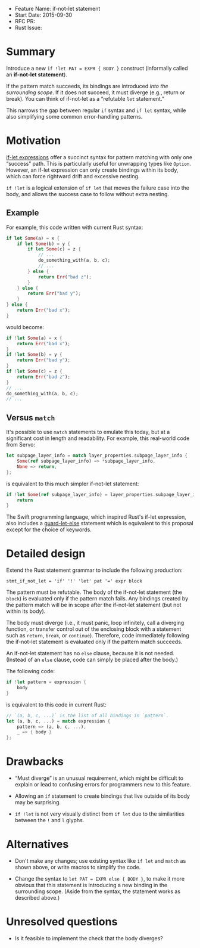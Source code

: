 - Feature Name: if-not-let statement
- Start Date: 2015-09-30
- RFC PR:
- Rust Issue:

# Summary

Introduce a new `if !let PAT = EXPR { BODY }` construct (informally called an
**if-not-let statement**).

If the pattern match succeeds, its bindings are introduced *into the
surrounding scope*.  If it does not succeed, it must diverge (e.g., return or
break).  You can think of if-not-let as a “refutable `let` statement.”

This narrows the gap between regular `if` syntax and `if let` syntax, while
also simplifying some common error-handling patterns.

# Motivation

[if-let expressions][if-let] offer a succinct syntax for pattern matching
with only one “success” path. This is particularly useful for unwrapping
types like `Option`. However, an if-let expression can only create bindings
within its body, which can force rightward drift and excessive nesting.

`if !let` is a logical extension of `if let` that moves the failure case into
the body, and allows the success case to follow without extra nesting.

## Example

For example, this code written with current Rust syntax:

```rust
if let Some(a) = x {
    if let Some(b) = y {
        if let Some(c) = z {
            // ...
            do_something_with(a, b, c);
            // ...
        } else {
            return Err("bad z");
        }
    } else {
        return Err("bad y");
    }
} else {
    return Err("bad x");
}
```

would become:

```rust
if !let Some(a) = x {
    return Err("bad x");
}
if !let Some(b) = y {
    return Err("bad y");
}
if !let Some(c) = z {
    return Err("bad z");
}
// ...
do_something_with(a, b, c);
// ...
```

## Versus `match`

It's possible to use `match` statements to emulate this today, but at a
significant cost in length and readability.  For example, this real-world code
from Servo:

```rust
let subpage_layer_info = match layer_properties.subpage_layer_info {
    Some(ref subpage_layer_info) => *subpage_layer_info,
    None => return,
};
```

is equivalent to this much simpler if-not-let statement:

```rust
if !let Some(ref subpage_layer_info) = layer_properties.subpage_layer_info {
    return
}
```

The Swift programming language, which inspired Rust's if-let expression, also
includes a [guard-let-else][swift] statement which is equivalent to this
proposal except for the choice of keywords.

# Detailed design

Extend the Rust statement grammar to include the following production:

```
stmt_if_not_let = 'if' '!' 'let' pat '=' expr block
```

The pattern must be refutable.  The body of the if-not-let statement (the
`block`) is evaluated only if the pattern match fails.  Any bindings created
by the pattern match will be in scope after the if-not-let statement (but not
within its body).

The body must diverge (i.e., it must panic, loop infinitely, call a diverging
function, or transfer control out of the enclosing block with a statement such
as `return`, `break`, or `continue`).  Therefore, code immediately following
the if-not-let statement is evaluated only if the pattern match succeeds.

An if-not-let statement has no `else` clause, because it is not needed.
(Instead of an `else` clause, code can simply be placed after the body.)

The following code:

```rust
if !let pattern = expression {
    body
}
```

is equivalent to this code in current Rust:

```rust
// `(a, b, c, ...)` is the list of all bindings in `pattern`.
let (a, b, c, ...) = match expression {
    pattern => (a, b, c, ...),
    _ => { body }
};
```


# Drawbacks

* “Must diverge” is an unusual requirement, which might be difficult to
  explain or lead to confusing errors for programmers new to this feature.

* Allowing an `if` statement to create bindings that live outside of its body
  may be surprising.

* `if !let` is not very visually distinct from `if let` due to the
  similarities between the `!` and `l` glyphs.

# Alternatives

* Don't make any changes; use existing syntax like `if let` and `match` as
  shown above, or write macros to simplify the code.

* Change the syntax to `let PAT = EXPR else { BODY }`, to make it more obvious
  that this statement is introducing a new binding in the surrounding scope.
  (Aside from the syntax, the statement works as described above.)

# Unresolved questions

* Is it feasible to implement the check that the body diverges?

[if-let]: https://github.com/rust-lang/rfcs/blob/master/text/0160-if-let.md
[swift]: https://developer.apple.com/library/prerelease/ios/documentation/Swift/Conceptual/Swift_Programming_Language/ControlFlow.html#//apple_ref/doc/uid/TP40014097-CH9-ID525
